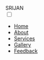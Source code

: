 <!DOCTYPE html>
<!-- Created By CodingNepal -->
<html lang="en" dir="ltr">
   <head>
      <meta charset="utf-8">
      <title>Responsive Navigation Menu</title>
      <link rel="stylesheet" href="style.css">
      <link rel="stylesheet" href="https://cdnjs.cloudflare.com/ajax/libs/font-awesome/5.15.3/css/all.min.css"/>
      <meta name="viewport" content="width=device-width, initial-scale=1.0">
   </head>
   <body>
      <nav>
         <div class="logo">
            SRIJAN 
         </div>
         <input type="checkbox" id="click">
         <label for="click" class="menu-btn">
         <i class="fas fa-bars"></i>
         </label>
         <ul>
            <li><a class="active" href="#">Home</a></li>
            <li><a href="#">About</a></li>
            <li><a href="#">Services</a></li>
            <li><a href="#">Gallery</a></li>
            <li><a href="#">Feedback</a></li>
         </ul>
      </nav>
     
   </body>
</html>

